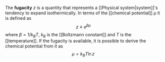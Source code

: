 The **fugacity** $z$ is a quantity that represents a [[Physical system|system]]'s tendency to expand isothermically. In terms of the [[chemical potential]] $\mu$ it is defined as
$$z\equiv e^{\beta \mu}$$
where $\beta=1/k_{B}T$, $k_{B}$ is the [[Boltzmann constant]] and $T$ is the [[temperature]]. If the fugacity is available, it is possible to derive the chemical potential from it as
$$\mu=k_{B}T\ln z$$
